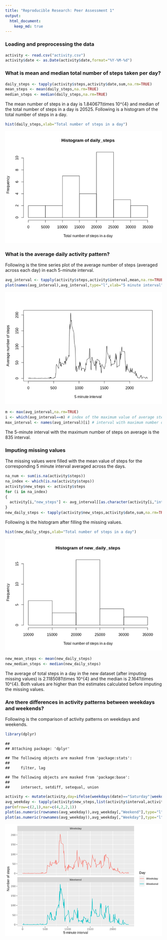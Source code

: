 ```yaml
---
title: "Reproducible Research: Peer Assessment 1"
output: 
  html_document:
    keep_md: true
---
```


### Loading and preprocessing the data


```r
activity <- read.csv("activity.csv")
activity$date <- as.Date(activity$date,format="%Y-%M-%d")
```
### What is mean and median total number of steps taken per day?

```r
daily_steps <- tapply(activity$steps,activity$date,sum,na.rm=TRUE)
mean_steps <- mean(daily_steps,na.rm=TRUE)
median_steps <- median(daily_steps,na.rm=TRUE)
```
The mean number of steps in a day is 1.840671\times 10^{4} and median of the total number of steps in a day is 20525.
Following is a histogram of the total number of steps in a day.

```r
hist(daily_steps,xlab="Total number of steps in a day")
```

![](PA1_template_files/figure-html/unnamed-chunk-3-1.png)<!-- -->

### What is the average daily activity pattern?

Following is the time series plot of the average number of steps (averaged across each day) in each 5-minute interval.

```r
avg_interval <- tapply(activity$steps,activity$interval,mean,na.rm=TRUE)
plot(names(avg_interval),avg_interval,type="l",xlab="5 minute interval",ylab="Average number of steps")
```

![](PA1_template_files/figure-html/unnamed-chunk-4-1.png)<!-- -->


```r
m <- max(avg_interval,na.rm=TRUE)
i <- which(avg_interval==m) # index of the maximum value of average steps
max_interval <- names(avg_interval)[i] # interval with maximum number of average steps
```
The 5-minute interval with the maximum number of steps on average is the 835 interval.

### Imputing missing values
The missing values were filled with the mean value of steps for the corresponding 5 minute interval averaged across the days.

```r
na_num <- sum(is.na(activity$steps))
na_index <- which(is.na(activity$steps))
activity$new_steps <- activity$steps
for (i in na_index)
{
  activity[i,"new_steps"] <- avg_interval[[as.character(activity[i,"interval"])]]
}
new_daily_steps <- tapply(activity$new_steps,activity$date,sum,na.rm=TRUE)
```
Following is the histogram after filling the missing values.

```r
hist(new_daily_steps,xlab="Total number of steps in a day")
```

![](PA1_template_files/figure-html/unnamed-chunk-7-1.png)<!-- -->


```r
new_mean_steps <- mean(new_daily_steps)
new_median_steps <- median(new_daily_steps)
```
The average of total steps in a day in the new dataset (after imputing missing values) is 2.1185081\times 10^{4} and the median is 2.1641\times 10^{4}.
Both values are higher than the estimates calculated before imputing the missing values.

### Are there differences in activity patterns between weekdays and weekends?
Following is the comparison of activity patterns on weekdays and weekends.

```r
library(dplyr)
```

```
## 
## Attaching package: 'dplyr'
```

```
## The following objects are masked from 'package:stats':
## 
##     filter, lag
```

```
## The following objects are masked from 'package:base':
## 
##     intersect, setdiff, setequal, union
```

```r
activity <- mutate(activity,day=ifelse(weekdays(date)=="Saturday"|weekdays(date)=="Sunday","Weekend","Weekday"))
avg_weekday <- tapply(activity$new_steps,list(activity$interval,activity$day),mean)
par(mfrow=c(2,1),mar=c(4,2,2,1))
plot(as.numeric(rownames(avg_weekday)),avg_weekday[,"Weekend"],type="l",xlab="5-minute interval",ylab="Number of steps",main="Weekend")
plot(as.numeric(rownames(avg_weekday)),avg_weekday[,"Weekday"],type="l",xlab="5-minute interval",ylab="Number of steps",main="Weekday")
```

![](PA1_template_files/figure-html/unnamed-chunk-9-1.png)<!-- -->
